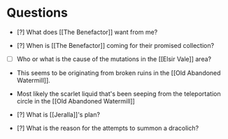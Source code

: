# Questions

- [?] What does [[The Benefactor]] want from me?

- [?] When is [[The Benefactor]] coming for their promised collection?

- [ ] Who or what is the cause of the mutations in the [[Elsir Vale]] area?
- This seems to be originating from broken ruins in the [[Old Abandoned Watermill]].
- Most likely the scarlet liquid that's been seeping from the teleportation circle in the [[Old Abandoned Watermill]]

- [?] What is [[Jeralla]]'s plan?

- [?] What is the reason for the attempts to summon a dracolich?
